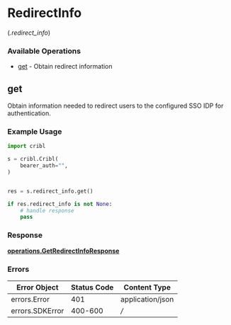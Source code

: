 # RedirectInfo
(*.redirect_info*)

### Available Operations

* [get](#get) - Obtain redirect information

## get

Obtain information needed to redirect users to the configured SSO IDP for authentication.

### Example Usage

```python
import cribl

s = cribl.Cribl(
    bearer_auth="",
)


res = s.redirect_info.get()

if res.redirect_info is not None:
    # handle response
    pass
```


### Response

**[operations.GetRedirectInfoResponse](../../models/operations/getredirectinforesponse.md)**
### Errors

| Error Object     | Status Code      | Content Type     |
| ---------------- | ---------------- | ---------------- |
| errors.Error     | 401              | application/json |
| errors.SDKError  | 400-600          | */*              |
